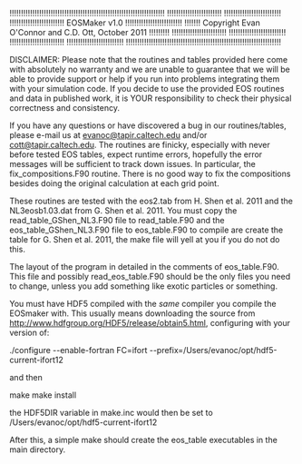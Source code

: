 !!!!!!!!!!!!!!!!!!!!!!!!!!!!!!!!!!!!!!!!!!!!!!!!!!!!!!!!!!!!!!!!!!!!
!!!!!!!!!!!!!!!!!!!!!!!!                   !!!!!!!!!!!!!!!!!!!!!!!!!
!!!!!!!!!!!!!!!!!!!!!!!!   EOSMaker v1.0   !!!!!!!!!!!!!!!!!!!!!!!!!
!!!!!!! Copyright Evan O'Connor and C.D. Ott, October 2011 !!!!!!!!!
!!!!!!!!!!!!!!!!!!!!!!!!                   !!!!!!!!!!!!!!!!!!!!!!!!!
!!!!!!!!!!!!!!!!!!!!!!!!                   !!!!!!!!!!!!!!!!!!!!!!!!!
!!!!!!!!!!!!!!!!!!!!!!!!!!!!!!!!!!!!!!!!!!!!!!!!!!!!!!!!!!!!!!!!!!!!

DISCLAIMER: Please note that the routines and tables provided here
come with absolutely no warranty and we are unable to guarantee that
we will be able to provide support or help if you run into problems
integrating them with your simulation code. If you decide to use the
provided EOS routines and data in published work, it is YOUR
responsibility to check their physical correctness and consistency.


 If you have any questions or have discovered a bug in our
routines/tables, please e-mail us at evanoc@tapir.caltech.edu and/or
cott@tapir.caltech.edu.  The routines are finicky, especially with
never before tested EOS tables, expect runtime errors, hopefully the
error messages will be sufficient to track down issues. In particular,
the fix_compositions.F90 routine.  There is no good way to fix the
compositions besides doing the original calculation at each grid
point.

These routines are tested with the eos2.tab from H. Shen et al. 2011
and the NL3eosb1.03.dat from G. Shen et al. 2011.  You must copy the
read_table_GShen_NL3.F90 file to read_table.F90 and the
eos_table_GShen_NL3.F90 file to eos_table.F90 to compile are create
the table for G. Shen et al. 2011, the make file will yell at you if
you do not do this.

The layout of the program in detailed in the comments of
eos_table.F90.  This file and possibly read_eos_table.F90 should be
the only files you need to change, unless you add something like
exotic particles or something.

You must have HDF5 compiled with the _same_ compiler you compile the
EOSmaker with.  This usually means downloading the source from
http://www.hdfgroup.org/HDF5/release/obtain5.html, configuring with
your version of:

./configure --enable-fortran FC=ifort --prefix=/Users/evanoc/opt/hdf5-current-ifort12

and then 

make
make install

the HDF5DIR variable in make.inc would then be set to /Users/evanoc/opt/hdf5-current-ifort12

After this, a simple make should create the eos_table executables in
the main directory.

